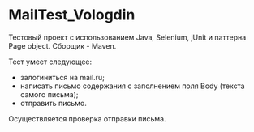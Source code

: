 ﻿# MailTest_Vologdin
Тестовый проект с использованием Java, Selenium, jUnit и паттерна Page object. Сборщик - Maven. 

Тест умеет следующее: 
- залогиниться на mail.ru;
- написать письмо содержания c заполнением поля Body (текста самого письма);
- отправить письмо.

Осуществляется проверка отправки письма.
